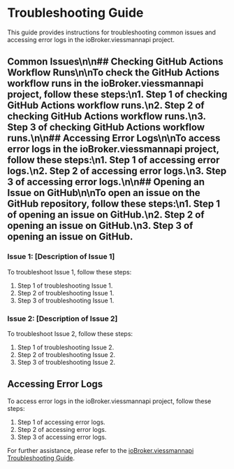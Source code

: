# Troubleshooting Guide

This guide provides instructions for troubleshooting common issues and accessing error logs in the ioBroker.viessmannapi project.

## Common Issues\n\n## Checking GitHub Actions Workflow Runs\n\nTo check the GitHub Actions workflow runs in the ioBroker.viessmannapi project, follow these steps:\n1. Step 1 of checking GitHub Actions workflow runs.\n2. Step 2 of checking GitHub Actions workflow runs.\n3. Step 3 of checking GitHub Actions workflow runs.\n\n## Accessing Error Logs\n\nTo access error logs in the ioBroker.viessmannapi project, follow these steps:\n1. Step 1 of accessing error logs.\n2. Step 2 of accessing error logs.\n3. Step 3 of accessing error logs.\n\n## Opening an Issue on GitHub\n\nTo open an issue on the GitHub repository, follow these steps:\n1. Step 1 of opening an issue on GitHub.\n2. Step 2 of opening an issue on GitHub.\n3. Step 3 of opening an issue on GitHub.

### Issue 1: [Description of Issue 1]

To troubleshoot Issue 1, follow these steps:
1. Step 1 of troubleshooting Issue 1.
2. Step 2 of troubleshooting Issue 1.
3. Step 3 of troubleshooting Issue 1.

### Issue 2: [Description of Issue 2]

To troubleshoot Issue 2, follow these steps:
1. Step 1 of troubleshooting Issue 2.
2. Step 2 of troubleshooting Issue 2.
3. Step 3 of troubleshooting Issue 2.

## Accessing Error Logs

To access error logs in the ioBroker.viessmannapi project, follow these steps:
1. Step 1 of accessing error logs.
2. Step 2 of accessing error logs.
3. Step 3 of accessing error logs.

For further assistance, please refer to the [ioBroker.viessmannapi Troubleshooting Guide](docs/troubleshooting.md).
